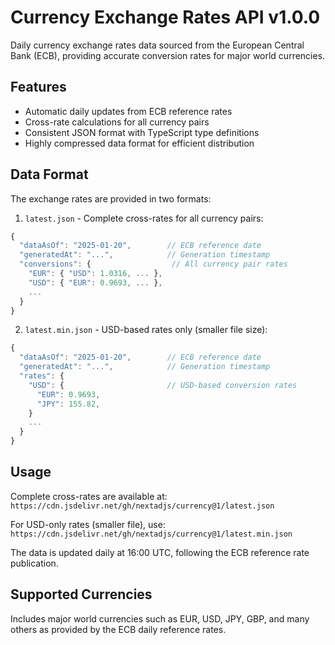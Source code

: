 # Currency Exchange Rates API v1.0.0

Daily currency exchange rates data sourced from the European Central Bank (ECB), providing accurate conversion rates for major world currencies.

## Features

- Automatic daily updates from ECB reference rates
- Cross-rate calculations for all currency pairs
- Consistent JSON format with TypeScript type definitions
- Highly compressed data format for efficient distribution

## Data Format

The exchange rates are provided in two formats:

1. `latest.json` - Complete cross-rates for all currency pairs:

```javascript
{
  "dataAsOf": "2025-01-20",        // ECB reference date
  "generatedAt": "...",            // Generation timestamp
  "conversions": {                  // All currency pair rates
    "EUR": { "USD": 1.0316, ... },
    "USD": { "EUR": 0.9693, ... },
    ...
  }
}
```

2. `latest.min.json` - USD-based rates only (smaller file size):

```javascript
{
  "dataAsOf": "2025-01-20",        // ECB reference date
  "generatedAt": "...",            // Generation timestamp
  "rates": {
    "USD": {                       // USD-based conversion rates
      "EUR": 0.9693,
      "JPY": 155.82,               
    } 
    ...
  }
}
```

## Usage

Complete cross-rates are available at:
`https://cdn.jsdelivr.net/gh/nextadjs/currency@1/latest.json`

For USD-only rates (smaller file), use:
`https://cdn.jsdelivr.net/gh/nextadjs/currency@1/latest.min.json`

The data is updated daily at 16:00 UTC, following the ECB reference rate publication.

## Supported Currencies

Includes major world currencies such as EUR, USD, JPY, GBP, and many others as provided by the ECB daily reference rates.

